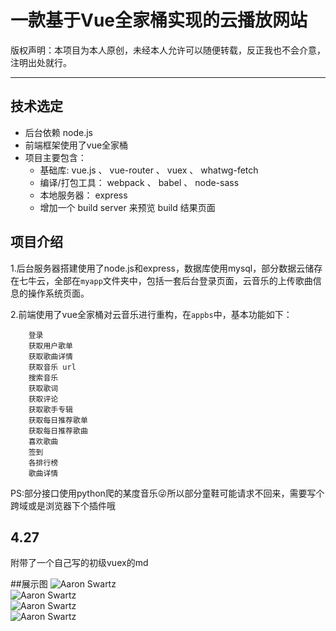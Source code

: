 # 一款基于Vue全家桶实现的云播放网站

版权声明：本项目为本人原创，未经本人允许可以随便转载，反正我也不会介意，注明出处就行。

---

## 技术选定

- 后台依赖 node.js
- 前端框架使用了vue全家桶
- 项目主要包含：   
	- 基础库: vue.js 、 vue-router 、 vuex 、 whatwg-fetch
	- 编译/打包工具： webpack 、 babel 、 node-sass
	- 本地服务器： express
	- 增加一个 build server 来预览 build 结果页面
	
## 项目介绍

1.后台服务器搭建使用了node.js和express，数据库使用mysql，部分数据云储存在七牛云，全部在```myapp```文件夹中，包括一套后台登录页面，云音乐的上传歌曲信息的操作系统页面。   

2.前端使用了vue全家桶对云音乐进行重构，在```appbs```中，基本功能如下：

		登录   
		获取用户歌单   
		获取歌曲详情   
		获取音乐 url   
		搜索音乐   
		获取歌词   
		获取评论   
		获取歌手专辑   
		获取每日推荐歌单   
		获取每日推荐歌曲   
		喜欢歌曲   
		签到   
		各排行榜   
		歌曲详情   
		
PS:部分接口使用python爬的某度音乐😜所以部分童鞋可能请求不回来，需要写个跨域或是浏览器下个插件哦

## 4.27
附带了一个自己写的初级vuex的md

##展示图
![Aaron Swartz](https://raw.githubusercontent.com/81777268/Using-the-vue-163music/master/jp/FireShot%20Capture%202%20-%20%E7%BD%91%E6%98%93%E4%BA%91%E9%9F%B3%E4%B9%90%20-%20http___localhost_8080_%23_.png)   
![Aaron Swartz](https://raw.githubusercontent.com/81777268/Using-the-vue-163music/master/jp/FireShot%20Capture%203%20-%20%E7%BD%91%E6%98%93%E4%BA%91%E9%9F%B3%E4%B9%90%20-%20http___localhost_8080_%23_Navban.png)   
![Aaron Swartz](https://github.com/81777268/Using-the-vue-163music/blob/master/jp/%E5%B1%8F%E5%B9%95%E5%BF%AB%E7%85%A7%202017-04-27%20%E4%B8%8A%E5%8D%8811.02.19.png)   
![Aaron Swartz](https://raw.githubusercontent.com/81777268/Using-the-vue-163music/master/jp/FireShot%20Capture%204%20-%20%E7%BD%91%E6%98%93%E4%BA%91%E9%9F%B3%E4%B9%90%20-%20http___localhost_8080_%23_VipMusic.png)















